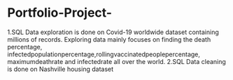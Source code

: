# Portfolio-Project-
1.SQL Data exploration is done on Covid-19 worldwide dataset containing millions of records.
Exploring data mainly focuses on finding the death percentage, infectedpopulationpercentage,rollingvaccinatedpeoplepercentage,
maximumdeathrate and infectedrate all over the world.
2.SQL Data cleaning is done on Nashville housing dataset
